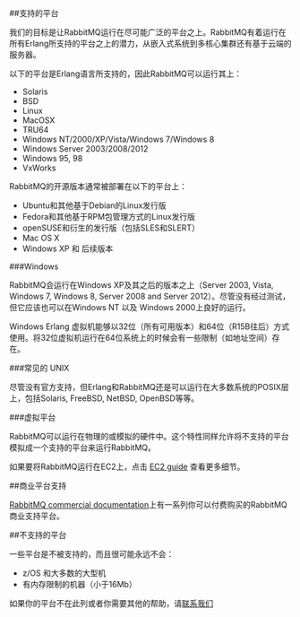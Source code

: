##支持的平台

我们的目标是让RabbitMQ运行在尽可能广泛的平台之上。RabbitMQ有着运行在所有Erlang所支持的平台之上的潜力，从嵌入式系统到多核心集群还有基于云端的服务器。

以下的平台是Erlang语言所支持的，因此RabbitMQ可以运行其上：

- Solaris
- BSD
- Linux
- MacOSX
- TRU64
- Windows NT/2000/XP/Vista/Windows 7/Windows 8
- Windows Server 2003/2008/2012
- Windows 95, 98
- VxWorks

RabbitMQ的开源版本通常被部署在以下的平台上：

- Ubuntu和其他基于Debian的Linux发行版
- Fedora和其他基于RPM包管理方式的Linux发行版
- openSUSE和衍生的发行版（包括SLES和SLERT）
- Mac OS X
- Windows XP 和 后续版本

###Windows

RabbitMQ会运行在Windows XP及其之后的版本之上（Server 2003, Vista, Windows 7, Windows 8, Server 2008 and Server 2012）。尽管没有经过测试，但它应该也可以在Windows NT 以及 Windows 2000上良好的运行。

Windows Erlang 虚拟机能够以32位（所有可用版本）和64位（R15B往后）方式使用。将32位虚拟机运行在64位系统上的时候会有一些限制（如地址空间）存在。


###常见的 UNIX

尽管没有官方支持，但Erlang和RabbitMQ还是可以运行在大多数系统的POSIX层上，包括Solaris, FreeBSD, NetBSD, OpenBSD等等。

###虚拟平台

RabbitMQ可以运行在物理的或模拟的硬件中。这个特性同样允许将不支持的平台模拟成一个支持的平台来运行RabbitMQ。

如果要将RabbitMQ运行在EC2上，点击 [EC2 guide](http://www.rabbitmq.com/ec2.html) 查看更多细节。

##商业平台支持

 [RabbitMQ commercial documentation](https://www.vmware.com/support/pubs/vfabric-rabbitmq.html)上有一系列你可以付费购买的RabbitMQ商业支持平台。

##不支持的平台

一些平台是不被支持的，而且很可能永远不会：

- z/OS 和大多数的大型机
- 有内存限制的机器（小于16Mb）

如果你的平台不在此列或者你需要其他的帮助，请[联系我们](http://www.rabbitmq.com/contact.html)